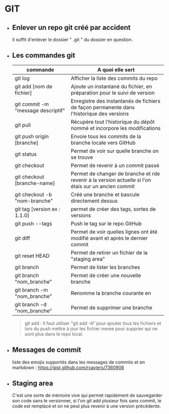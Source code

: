 # GIT


- ## Enlever un repo git créé par accident

    Il suffit d'enlever le dossier " .git " du dossier en question.


- ## Les commandes git

    | commande | A quoi elle sert |
    | - | - |
    | git log  | Afficher la liste des commits du repo |
    | git add [nom de fichier] | Ajoute un instantané du fichier, en préparation pour le suivi de version |
    | git commit -m "message descriptif" | Enregistre des instantanés de fichiers de façon permanente dans l'historique des versions |
    | git pull | Récupère tout l'historique du dépôt nommé et incorpore les modifications |
    | git push origin [branche] | Envoie tous les commits de la branche locale vers GitHub |
    | git status | Permet de voir sur quelle branche on se trouve |
    | git checkout <commit-id> | Permet de revenir à un commit passé |
    | git checkout [branche-name] | Permet de changer de branche et rde revenir à la version actuelle si l'on étais sur un ancien commit |
    | git checkout -b "nom-branche" | Créé une branche et bascule directement dessus |
    | git tag [version ex : 1.1.0] | permet de créer des tags, sortes de versions |
    | git push --tags | Push le tag sur le repo GitHub |
    | git diff | Permet de voir quelles lignes ont été modifié avant et après le dernier commit |
    | git reset HEAD <file> | Permet de retirer un fichier de la "staging area" |
    | git branch  | Permet de lister les branches |
    | git branch "nom_branche" | Permet de créer une nouvelle branche <branche> |
    | git branch -m "nom_branche" | Renomme la branche courante en <branche> |
    | git branch -d "nom_branche" | Permet de supprimer une branche |
    




    > git add : Il faut utiliser "git add -A" pour ajouter tous les fichiers et lors du push mettre à jour les fichier meme pour supprier qui ne sont plus dans le repo local.


- ## Messages de commit

    liste des emojis supportés dans les messages de commits et en markdown : https://gist.github.com/rxaviers/7360908
    

- ## Staging area

    C'est une sorte de mémoire vive qui permet rapidement de sauvegarder son code sans le versionner, si l'on git add plusieur fois sans commit, le code est remplacé et on ne peut plus revenir à une version précédente.


